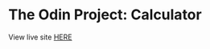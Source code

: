 # The Odin Project: Calculator

View live site [HERE](https://xxnoc.github.io/the-odin-project/calculator/)
